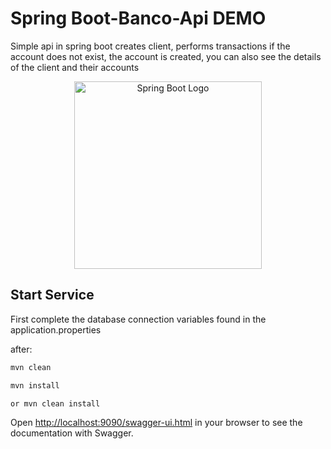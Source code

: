 

# Spring Boot-Banco-Api DEMO
Simple api in spring boot creates client, performs transactions if the account does not exist, the account is created, you can also see the details of the client and their accounts
<p align="center">
  <img src="https://ertan-toker.de/wp-content/uploads/2018/04/spring-boot-project-logo-1-thegem-blog-default-large.png" width="300" alt="Spring Boot Logo" />
</p>

## Start Service

First complete the database connection variables found in the application.properties

after:

```bash
mvn clean

mvn install

or mvn clean install

```


Open  [http://localhost:9090/swagger-ui.html](http://localhost:9090/swagger-ui.html) in your browser to see the documentation with Swagger.


